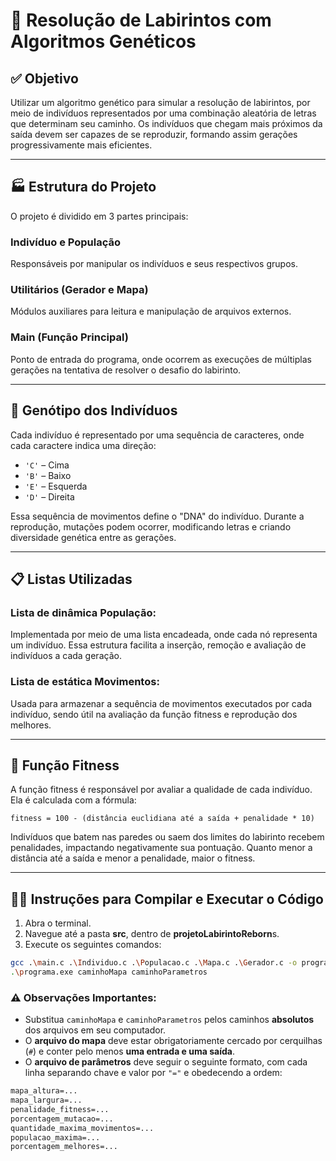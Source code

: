 # 🧬 Resolução de Labirintos com Algoritmos Genéticos

## ✅ Objetivo

Utilizar um algoritmo genético para simular a resolução de labirintos, por meio de indivíduos representados por uma combinação aleatória de letras que determinam seu caminho.
Os indivíduos que chegam mais próximos da saída devem ser capazes de se reproduzir, formando assim gerações progressivamente mais eficientes.

---

## 🏭 Estrutura do Projeto

O projeto é dividido em 3 partes principais:

### **Indivíduo e População**
  Responsáveis por manipular os indivíduos e seus respectivos grupos.

### **Utilitários (Gerador e Mapa)**
  Módulos auxiliares para leitura e manipulação de arquivos externos.

### **Main (Função Principal)**
  Ponto de entrada do programa, onde ocorrem as execuções de múltiplas gerações na tentativa de resolver o desafio do labirinto.

---

## 🧠 Genótipo dos Indivíduos

Cada indivíduo é representado por uma sequência de caracteres, onde cada caractere indica uma direção:

* `'C'` – Cima
* `'B'` – Baixo
* `'E'` – Esquerda
* `'D'` – Direita

Essa sequência de movimentos define o "DNA" do indivíduo. Durante a reprodução, mutações podem ocorrer, modificando letras e criando diversidade genética entre as gerações.

---

## 📋 Listas Utilizadas

### **Lista de dinâmica População**:
  Implementada por meio de uma lista encadeada, onde cada nó representa um indivíduo. Essa estrutura facilita a inserção, remoção e avaliação de indivíduos a cada geração.

### **Lista de estática Movimentos**:
  Usada para armazenar a sequência de movimentos executados por cada indivíduo, sendo útil na avaliação da função fitness e reprodução dos melhores.

---

## 📒 Função Fitness

A função fitness é responsável por avaliar a qualidade de cada indivíduo.
Ela é calculada com a fórmula:

```
fitness = 100 - (distância euclidiana até a saída + penalidade * 10)
```

Indivíduos que batem nas paredes ou saem dos limites do labirinto recebem penalidades, impactando negativamente sua pontuação.
Quanto menor a distância até a saída e menor a penalidade, maior o fitness.

---

## 🏃‍♂️ Instruções para Compilar e Executar o Código

1. Abra o terminal.
2. Navegue até a pasta **src**, dentro de **projetoLabirintoReborn**s.
3. Execute os seguintes comandos:

```bash
gcc .\main.c .\Individuo.c .\Populacao.c .\Mapa.c .\Gerador.c -o programa.exe
.\programa.exe caminhoMapa caminhoParametros
```

### ⚠️ Observações Importantes:

* Substitua `caminhoMapa` e `caminhoParametros` pelos caminhos **absolutos** dos arquivos em seu computador.
* O **arquivo do mapa** deve estar obrigatoriamente cercado por cerquilhas (`#`) e conter pelo menos **uma entrada e uma saída**.
* O **arquivo de parâmetros** deve seguir o seguinte formato, com cada linha separando chave e valor por `"="` e obedecendo a ordem:

```txt
mapa_altura=...
mapa_largura=...
penalidade_fitness=...
porcentagem_mutacao=...
quantidade_maxima_movimentos=...
populacao_maxima=...
porcentagem_melhores=...
```